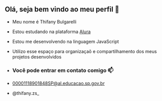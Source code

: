## Olá, seja bem vindo ao meu perfil 🩷

- Meu nome é Thifany Bulgarelli
- Estou estudando na plataforma [Alura](https://www.alura.com.br)
- Estou me desenvolvendo na linguagem JavaScript
- Utilizo esse espaço para organizaçaõ e compartilhamento dos meus projetos desenvolvidos

- ### Você pode entrar em contato comigo 📫

- 00001118901848SP@al.educacao.sp.gov.br
  
- @thifany.zs_
